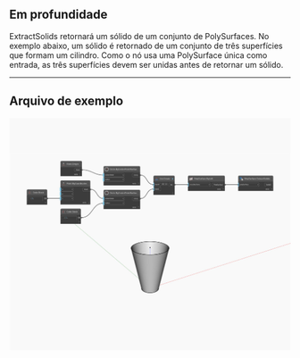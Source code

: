 ## Em profundidade
ExtractSolids retornará um sólido de um conjunto de PolySurfaces. No exemplo abaixo, um sólido é retornado de um conjunto de três superfícies que formam um cilindro. Como o nó usa uma PolySurface única como entrada, as três superfícies devem ser unidas antes de retornar um sólido.
___
## Arquivo de exemplo

![ExtractSolids](./Autodesk.DesignScript.Geometry.PolySurface.ExtractSolids_img.jpg)

